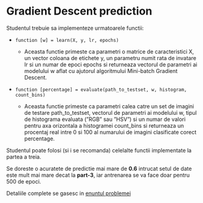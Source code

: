 # Gradient Descent prediction
Studentul trebuie sa implementeze urmatoarele functii:

* `function [w] = learn(X, y, lr, epochs)`
	- Aceasta functie primeste ca parametri o matrice de caracteristici X, un vector coloana de etichete y, un parametru numit rata de invatare lr si un numar de epoci epochs si returneaza vectorul de parametri ai modelului w aflat cu ajutorul algoritmului Mini-batch Gradient Descent.

* `function [percentage] = evaluate(path_to_testset, w, histogram, count_bins)`
	- Aceasta functie primeste ca parametri calea catre un set de imagini de testare path_to_testset, vectorul de parametri ai modelului w, tipul de histograma evaluata (”RGB” sau ”HSV”) si un numar de valori pentru axa orizontala a histogramei count_bins si returneaza un procentaj real intre 0 si 100 al numarului de imagini clasificate corect percentage.

Studentul poate folosi (si i se recomanda) celelalte functii implementate la partea a treia.

Se doreste o acuratete de predictie mai mare de **0.6** intrucat setul de date este mult mai mare decat la **part-3**, iar antrenarea se va face doar pentru 500 de epoci.

Detaliile complete se gasesc in [enuntul problemei](https://github.com/btudorache/ml-introduction/blob/master/Tema%201%20-%202020.pdf)
